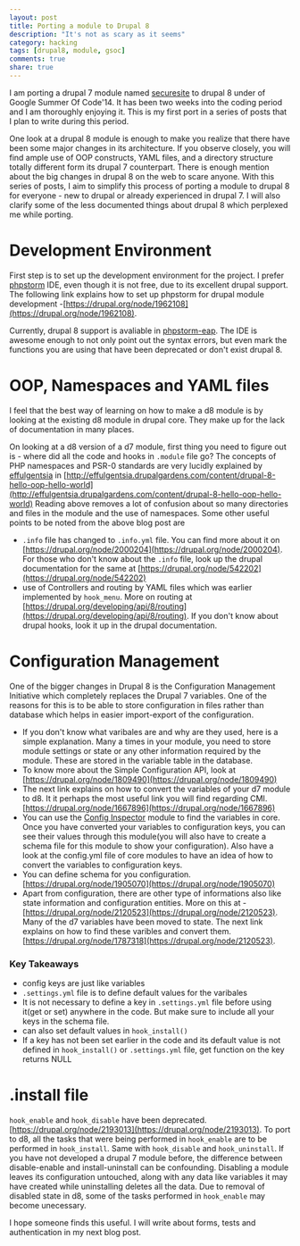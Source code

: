 ```yaml
---
layout: post
title: Porting a module to Drupal 8
description: "It's not as scary as it seems"
category: hacking
tags: [drupal8, module, gsoc]
comments: true
share: true
---
```


I am porting a drupal 7 module named [securesite](https://drupal.org/project/securesite) to drupal 8 under of Google Summer Of Code'14. It has  been two weeks into the coding period and I am thoroughly enjoying it. This is my first port in a series of posts that I plan to write during this period.

One look at a drupal 8 module is enough to make you realize that there have been some major changes in its architecture. If you observe closely, you will find ample use of OOP constructs, YAML files, and a directory structure totally different form its drupal 7 counterpart. There is enough mention about the big changes in drupal 8 on the web to scare anyone. With this series of posts, I aim to simplify this process of porting a module to drupal 8 for everyone - new to drupal or already experienced in drupal 7. I will also clarify some of the less documented things about drupal 8 which perplexed me while porting.

# Development Environment

First step is to set up the development environment for the project. I prefer [phpstorm](http://www.jetbrains.com/phpstorm/) IDE, even though it is not free, due to its excellent drupal support. The following link explains how to set up phpstorm for drupal module development -[https://drupal.org/node/1962108](https://drupal.org/node/1962108). 

Currently, drupal 8 support is avaliable in [phpstorm-eap](http://confluence.jetbrains.com/display/PhpStorm/PhpStorm+Early+Access+Program). The IDE is awesome enough to not only point out the syntax errors, but even mark the functions you are using that have been deprecated or don't exist drupal 8.

# OOP, Namespaces and YAML files
I feel that the best way of learning on how to make a d8 module is by looking at the existing d8 module in drupal core. They make up for the lack of documentation in many places.

On looking at a d8 version of a d7 module, first thing you need to figure out is - where did all the code and hooks in `.module` file go?
The concepts of PHP namespaces and PSR-0 standards are very lucidly explained by [effulgentsia](https://drupal.org/user/78040) in
[http://effulgentsia.drupalgardens.com/content/drupal-8-hello-oop-hello-world](http://effulgentsia.drupalgardens.com/content/drupal-8-hello-oop-hello-world)
Reading above removes a lot of confusion about so many directories and files in the module and the use of namespaces.
Some other useful points to be noted from the above blog post are

* `.info` file has changed to `.info.yml` file. You can find more about it on [https://drupal.org/node/2000204](https://drupal.org/node/2000204). For those who don't know about the `.info` file, look up the drupal documentation for the same at [https://drupal.org/node/542202](https://drupal.org/node/542202)
* use of Controllers and routing by YAML files which was earlier implemented by `hook_menu`. More on routing at [https://drupal.org/developing/api/8/routing](https://drupal.org/developing/api/8/routing). If you don't know about drupal hooks, look it up in the drupal documentation. 

# Configuration Management

One of the bigger changes in Drupal 8 is the Configuration Management Initiative which completely replaces the Drupal 7 variables. One of the reasons for this is to be able to store configuration in files rather than database which helps in easier import-export of the configuration.

* If you don't know what varibales are and why are they used, here is a simple explanation. Many a times in your module, you need to store module settings or state or any other information required by the module. These are stored in the variable table in the database.
* To know more about the Simple Configuration API, look at [https://drupal.org/node/1809490](https://drupal.org/node/1809490)
* The next link explains on how to convert the variables of your d7 module to d8. It it perhaps the most useful link you will find regarding CMI.  [https://drupal.org/node/1667896](https://drupal.org/node/1667896)
* You can use the [Config Inspector](https://drupal.org/project/config_inspector) module to find the variables in core. Once you have converted your variables to configuration keys, you can see their values through this module(you will also have to create a schema file for this module to show your configuration). Also have a look at the config.yml file of core modules to have an idea of how to convert the variables to configuration keys.
* You can define schema for you configuration. [https://drupal.org/node/1905070](https://drupal.org/node/1905070)
* Apart from configuration, there are other type of informations also like state information and configuration entities. More on this at - [https://drupal.org/node/2120523](https://drupal.org/node/2120523). Many of the d7 variables have been moved to state. The next link explains on how to find these varibles and convert them. [https://drupal.org/node/1787318](https://drupal.org/node/2120523).

### Key Takeaways 

* config keys are just like variables
* `.settings.yml` file is to define default values for the varibales
* It is not necessary to define a key in `.settings.yml` file before using it(get or set) anywhere in the code. But make sure to include all your keys in the schema file.
* can also set default values in `hook_install()`
* If a key has not been set earlier in the code and its default value is not defined in `hook_install()` or `.settings.yml` file, get function on the key returns NULL

# .install file

`hook_enable` and `hook_disable` have been deprecated. [https://drupal.org/node/2193013](https://drupal.org/node/2193013). To port to d8, all the tasks that were being performed in  `hook_enable` are to be performed in `hook_install`. Same with `hook_disable` and `hook_uninstall`. 
If you have not developed a drupal 7 module before, the difference between disable-enable and install-uninstall can be confounding. Disabling a module leaves its configuration untouched, along with any data like variables it may have created while uninstalling deletes all the data. Due to removal of disabled state in d8, some of the tasks performed in `hook_enable` may become unecessary.

I hope someone finds this useful. I will write about forms, tests and authentication in my next blog post.
